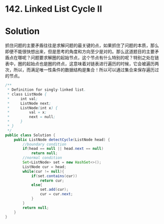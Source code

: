 # 142. Linked List Cycle II

# Solution

抓住问题的主要矛盾往往是求解问题的最关键的点，如果抓住了问题的本质，那么即便不能很快想出来，但是思考的角度和方向至少是对的。那么这道题目的主要矛盾点在哪呢？问题要求解圈的起始节点，这个节点有什么特别的呢？特别之处在链表中，圈的起始点也是圈的终点，这意味着对链表进行遍历的时候，它会被遍历两次，所以，而满足唯一性条件的数据结构是集合！所以可以通过集合来保存遍历过的节点。

```java
/**
 * Definition for singly-linked list.
 * class ListNode {
 *     int val;
 *     ListNode next;
 *     ListNode(int x) {
 *         val = x;
 *         next = null;
 *     }
 * }
 */
public class Solution {
    public ListNode detectCycle(ListNode head) {
        //boundary condition
        if(head == null || head.next == null)
            return null;
        //normal condition
        Set<ListNode> set = new HashSet<>();
        ListNode cur = head;
        while(cur != null){
            if(set.contains(cur))
                return cur;
            else{
                set.add(cur);
                cur = cur.next;
            }
        }
        return null;
    }
}
```

